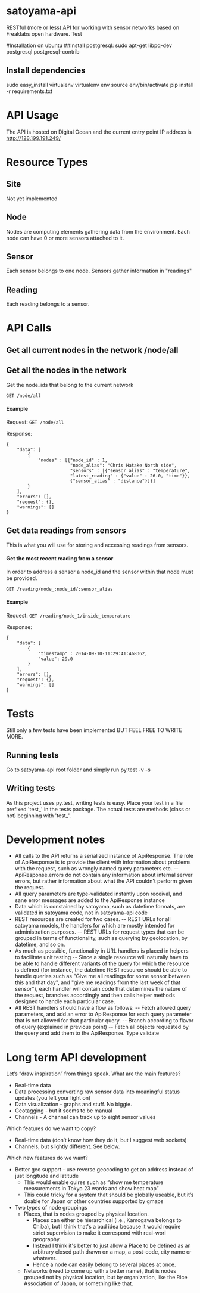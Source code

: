 satoyama-api
============

RESTful (more or less) API for working with sensor networks based on Freaklabs open hardware. Test


#Installation on ubuntu
##Install postgresql:
sudo apt-get libpq-dev postgresql postgresql-contrib

## Install dependencies
sudo easy_install virtualenv
virtualenv env
source env/bin/activate
pip install -r requirements.txt






API Usage
============

The API is hosted on Digital Ocean and the current entry point IP address is http://128.199.191.249/

Resource Types
===================

Site
----
Not yet implemented

Node
----
Nodes are computing elements gathering data from the environment. Each node can have 0 or more sensors attached to it.

Sensor
-----
Each sensor belongs to one node. Sensors gather information in "readings"


Reading
----
Each reading belongs to a sensor.

API Calls
===================

Get all current nodes in the network /node/all
----

## Get all the nodes in the network

Get the node_ids that belong to the current network

`GET /node/all`

#### Example

Request:
`GET /node/all`

Response:
```
{
    "data": [
        {
            "nodes" : [{"node_id" : 1,
                        "node_alias": "Chris Hatake North side",
                        "sensors" : [{"sensor_alias" : "temperature",
                        "latest_reading" : {"value" : 26.0, "time"}},
                        {"sensor_alias" : "distance"}]}]
        }
    ],
    "errors": [],
    "request": {},
    "warnings": []
}
```

Get  data readings from sensors
----
This is what you will use for storing and accessing readings from sensors.

#### Get the most recent reading from a sensor

In order to address a sensor a node_id and the sensor within that node must be provided.

`GET /reading/node_:node_id/:sensor_alias`

#### Example

Request:
`GET /reading/node_1/inside_temperature`

Response:
```
{
    "data": [
        {
            "timestamp" : 2014-09-10-11:29:41:468362,
            "value": 29.0
        }
    ],
    "errors": [],
    "request": {},
    "warnings": []
}
```


Tests
===================

Still only a few tests have been implemented BUT FEEL FREE TO WRITE MORE.
## Running tests
Go to satoyama-api root folder and simply run py.test -v -s

## Writing tests
As this project uses py.test, writing tests is easy. Place your test in a file prefixed 'test_' in the tests package. The actual tests are methods (class or not) beginning with 'test_'.

Development notes
===================

- All calls to the API returns a serialized instance of ApiResponse. The role of ApiResponse is to provide the client with information about problems with the request, such as wrongly named query parameters etc.
-- ApiResponse.errors do not contain any information about internal server errors, but rather information about what the API couldn't perform given the request.
- All query parameters are type-validated instantly upon receival, and sane error messages are added to the ApiResponse instance
- Data which is constained by satoyama, such as datetime formats, are validated in satoyama code, not in satoyama-api code
- REST resources are created for two cases.
-- REST URLs for all satoyama models, the handlers for which are mostly intended for administration purposes.
-- REST URLs for request types that can be grouped in terms of functionality, such as querying by geolocation, by datetime, and so on.
- As much as possible, functionality in URL handlers is placed in helpers to facilitate unit testing
-- Since a single resource will naturally have to be able to handle different variants of the query for which the resource is defined (for instance, the datetime REST resource should be able to handle queries such as "Give me all readings for some sensor between this and that day", and "give me readings from the last week of that sensor"), each handler will contain code that determines the nature of the request, branches accordingly and then calls helper methods designed to handle each particular case.
- All REST handlers should have a flow as follows:
-- Fetch allowed query parameters, and add an error to ApiResponse for each query parameter that is not allowed for that particular query.
-- Branch according to flavor of query (explained in previous point)
-- Fetch all objects requested by the query and add them to the ApiResponse.
Type validate 

Long term API development
===================

Let’s “draw inspiration” from things speak. What are the main features?

 - Real-time data
 - Data processing converting raw sensor data into meaningful status updates (you left your light on)
 - Data visualization - graphs and stuff. No biggie.
 - Geotagging - but it seems to be manual
 - Channels - A channel can track up to eight sensor values

Which features do we want to copy?

 - Real-time data (don’t know how they do it, but I suggest web sockets)
 - Channels, but slightly different. See below.

Which new features do we want?
- Better geo support - use reverse geocoding to get an address instead of just  longitude and latitude
  - This would enable quires such as “show me temperature measurements in Tokyo 23 wards and show heat map”
  - This could tricky for a system that should be globally useable, but it’s doable for Japan or other countries supported by gmaps
- Two types of node groupings
  - Places, that is nodes grouped by physical location.
    - Places can either be hierarchical (i.e., Kamogawa belongs to Chiba), but I think that's a bad idea because it would require strict supervision to make it correspond with real-worl geography. 
    - Instead I think it's better to just allow a Place to be defined as an arbitrary closed path drawn on a map, a post-code, city name or whatever. 
    - Hence a node can easily belong to several places at once. 
  - Networks (need to come up with a better name), that is nodes grouped not by physical location, but by organization, like the Rice Association of Japan, or something like that. 
